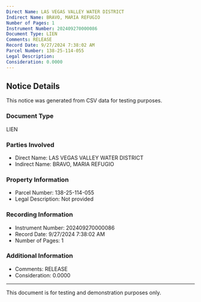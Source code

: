 ```yaml
---
Direct Name: LAS VEGAS VALLEY WATER DISTRICT
Indirect Name: BRAVO, MARIA REFUGIO
Number of Pages: 1
Instrument Number: 202409270000086
Document Type: LIEN
Comments: RELEASE
Record Date: 9/27/2024 7:38:02 AM
Parcel Number: 138-25-114-055
Legal Description: 
Consideration: 0.0000
---
```


## Notice Details

This notice was generated from CSV data for testing purposes.

### Document Type
LIEN

### Parties Involved
- Direct Name: LAS VEGAS VALLEY WATER DISTRICT
- Indirect Name: BRAVO, MARIA REFUGIO

### Property Information
- Parcel Number: 138-25-114-055
- Legal Description: Not provided

### Recording Information
- Instrument Number: 202409270000086
- Record Date: 9/27/2024 7:38:02 AM
- Number of Pages: 1

### Additional Information
- Comments: RELEASE
- Consideration: 0.0000

---

This document is for testing and demonstration purposes only.
